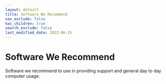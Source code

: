 ```yaml
---
layout: default
title: Software We Recommend
nav_exclude: false
has_children: true
search_exclude: false
last_modified_date: 2022-06-15
---
```


# Software We Recommend
Software we recommend to use in providing support and general day to day computer usage.

